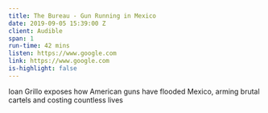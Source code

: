 ```yaml
---
title: The Bureau - Gun Running in Mexico
date: 2019-09-05 15:39:00 Z
client: Audible
span: 1
run-time: 42 mins
listen: https://www.google.com
link: https://www.google.com
is-highlight: false
---
```


Ioan Grillo exposes how American guns have flooded Mexico, arming brutal cartels and costing countless lives